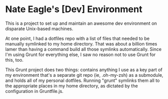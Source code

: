 Nate Eagle's [Dev] Environment
==============================

This is a project to set up and maintain an awesome dev environment on disparate Unix-based machines.

At one point, I had a dotfiles repo with a list of files that needed to be manually symlinked to my home directory. That was about a billion times lamer than having a command build all those symlinks automatically. Since I'm using Grunt for everything else, I saw no reason not to use Grunt for this, too.

This Grunt project does two things: contains anything I use as a key part of my environment that's a separate git repo (ie, .oh-my-zsh) as a submodule, and holds all of my personal dotfiles.
Running "grunt" symlinks them all to the appropriate places in my home directory, as dictated by the configuration in Gruntfile.js.
